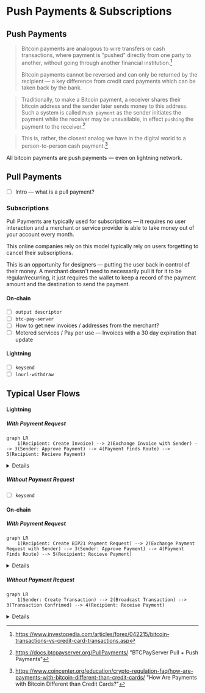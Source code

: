 # Push Payments & Subscriptions

## Push Payments

> Bitcoin payments are analogous to wire transfers or cash transactions, where payment is "pushed" directly from one party to another, without going through another financial institution.[^0]
>
> Bitcoin payments cannot be reversed and can only be returned by the recipient — a key difference from credit card payments which can be taken back by the bank.

> Traditionally, to make a Bitcoin payment, a receiver shares their bitcoin address and the sender later sends money to this address. Such a system is called `Push payment` as the sender initiates the payment while the receiver may be unavailable, in effect `pushing` the payment to the receiver.[^1]

> This is, rather, the closest analog we have in the digital world to a person-to-person cash payment.[^2]

All bitcoin payments are push payments — even on lightning network.

## Pull Payments

- [ ] Intro — what is a pull payment?

### Subscriptions

Pull Payments are typically used for subscriptions — it requires no user interaction and a merchant or service provider is able to take money out of your account every month.

This online companies rely on this model typically rely on users forgetting to cancel their subscriptions.

This is an opportunity for designers — putting the user back in control of their money. A merchant doesn't need to necessarily pull it for it to be regular/recurring, it just requires the wallet to keep a record of the payment amount and the destination to send the payment.

#### On-chain

- [ ] `output descriptor`
- [ ] `btc-pay-server`
- [ ] How to get new invoices / addresses from the merchant?
- [ ]  Metered services / Pay per use — Invoices with a 30 day expiration that update

#### Lightning

- [ ] `keysend`
- [ ] `lnurl-withdraw`

## Typical User Flows

#### Lightning

##### With Payment Request

```mermaid
graph LR
	1(Recipient: Create Invoice) --> 2(Exchange Invoice with Sender) --> 3(Sender: Approve Payment) --> 4(Payment Finds Route) --> 5(Recipient: Recieve Payment)
```

<details>
  Payment Requests for Lighting Payments need to follow the [BOLT 11](https://github.com/lightningnetwork/lightning-rfc/blob/master/11-payment-encoding.md) specification.
</details>

##### Without Payment Request

- [ ] `keysend`

#### On-chain

##### With Payment Request

```mermaid
graph LR
	1(Recipient: Create BIP21 Payment Request) --> 2(Exchange Payment Request with Sender) --> 3(Sender: Approve Payment) --> 4(Payment Finds Route) --> 5(Recipient: Recieve Payment)
```

<details>
  Payment Requests for On-chain payments can either be done by exchanging an address or a BIP21 URI.
</details>

##### Without Payment Request

```mermaid
graph LR
	1(Sender: Create Transaction) --> 2(Broadcast Transaction) --> 3(Transaction Confrimed) --> 4(Recipient: Receive Payment)
```

<details>
  If the sender already has an xpub for the recipient, then it's possible for them to push a payment without the recipient sending a payment request (address).
</details>




[^1]: https://docs.btcpayserver.org/PullPayments/ "BTCPayServer Pull + Push Payments"
[^2]: https://www.coincenter.org/education/crypto-regulation-faq/how-are-payments-with-bitcoin-different-than-credit-cards/ "How Are Payments with Bitcoin Different than Credit Cards?"
[^0]: https://www.investopedia.com/articles/forex/042215/bitcoin-transactions-vs-credit-card-transactions.asp